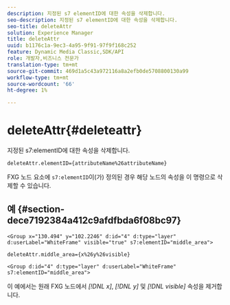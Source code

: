 ```yaml
---
description: 지정된 s7 elementID에 대한 속성을 삭제합니다.
seo-description: 지정된 s7 elementID에 대한 속성을 삭제합니다.
seo-title: deleteAttr
solution: Experience Manager
title: deleteAttr
uuid: b1176c1a-9ec3-4a95-9f91-97f9f168c252
feature: Dynamic Media Classic,SDK/API
role: 개발자,비즈니스 전문가
translation-type: tm+mt
source-git-commit: 469d1a5c43a972116a8a2efb0de5708800130a99
workflow-type: tm+mt
source-wordcount: '66'
ht-degree: 1%

---
```



# deleteAttr{#deleteattr}

지정된 s7:elementID에 대한 속성을 삭제합니다.

`deleteAttr.elementID={attributeName%26attributeName}`

FXG 노드 요소에 `s7:elementID`이(가) 정의된 경우 해당 노드의 속성을 이 명령으로 삭제할 수 있습니다.

## 예 {#section-dece7192384a412c9afdfbda6f08bc97}

`<Group x="130.494" y="102.2246" d:id="4" d:type="layer" d:userLabel="WhiteFrame" visible="true" s7:elementID="middle_area">`

`deleteAttr.middle_area={x%26y%26visible}`

`<Group d:id="4" d:type="layer" d:userLabel="WhiteFrame" s7:elementID="middle_area">`

이 예에서는 원래 FXG 노드에서 *[!DNL x]*, *[!DNL y]* 및 *[!DNL visible]* 속성을 제거합니다.
